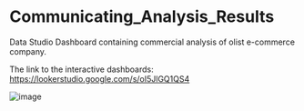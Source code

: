 # Communicating_Analysis_Results
Data Studio Dashboard containing commercial analysis of olist e-commerce company.

The link to the interactive dashboards: https://lookerstudio.google.com/s/oI5JlGQ1QS4 

![image](https://github.com/Grozikova/Looker_Studio_Project_e-commerce_analysis/assets/112769763/37f692b5-bc98-4bb5-a6fe-bca6dfa904ac)

